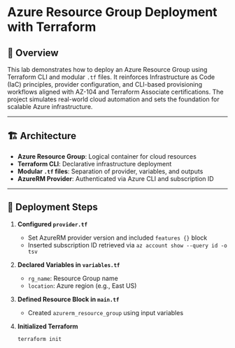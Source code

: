 # Azure Resource Group Deployment with Terraform

## 🧭 Overview

This lab demonstrates how to deploy an Azure Resource Group using Terraform CLI and modular `.tf` files. It reinforces Infrastructure as Code (IaC) principles, provider configuration, and CLI-based provisioning workflows aligned with AZ-104 and Terraform Associate certifications. The project simulates real-world cloud automation and sets the foundation for scalable Azure infrastructure.

---

## 🏗️ Architecture

- **Azure Resource Group**: Logical container for cloud resources
- **Terraform CLI**: Declarative infrastructure deployment
- **Modular `.tf` files**: Separation of provider, variables, and outputs
- **AzureRM Provider**: Authenticated via Azure CLI and subscription ID

---

## 🚀 Deployment Steps

1. **Configured `provider.tf`**  
   - Set AzureRM provider version and included `features {}` block  
   - Inserted subscription ID retrieved via `az account show --query id -o tsv`

2. **Declared Variables in `variables.tf`**  
   - `rg_name`: Resource Group name  
   - `location`: Azure region (e.g., East US)

3. **Defined Resource Block in `main.tf`**  
   - Created `azurerm_resource_group` using input variables

4. **Initialized Terraform**  
   ```bash
   terraform init

